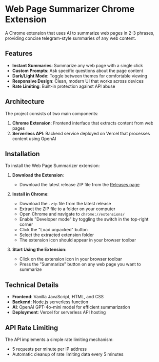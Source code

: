 # Web Page Summarizer Chrome Extension

A Chrome extension that uses AI to summarize web pages in 2-3 phrases, providing concise telegram-style summaries of any web content.

## Features

- **Instant Summaries**: Summarize any web page with a single click
- **Custom Prompts**: Ask specific questions about the page content
- **Dark/Light Mode**: Toggle between themes for comfortable viewing
- **Responsive Design**: Clean, modern UI that works across devices
- **Rate Limiting**: Built-in protection against API abuse

## Architecture

The project consists of two main components:

1. **Chrome Extension**: Frontend interface that extracts content from web pages
2. **Serverless API**: Backend service deployed on Vercel that processes content using OpenAI

## Installation


To install the Web Page Summarizer extension:

1. **Download the Extension**:
   - Download the latest release ZIP file from the [Releases page](https://github.com/pasteq7/webpage-summarizer/releases)

2. **Install in Chrome**:
     - Download the `.zip` file from the latest release
     - Extract the ZIP file to a folder on your computer
     - Open Chrome and navigate to `chrome://extensions/`
     - Enable "Developer mode" by toggling the switch in the top-right corner
     - Click the "Load unpacked" button
     - Select the extracted extension folder
     - The extension icon should appear in your browser toolbar

3. **Start Using the Extension**:
   - Click on the extension icon in your browser toolbar
   - Press the "Summarize" button on any web page you want to summarize


## Technical Details

- **Frontend**: Vanilla JavaScript, HTML, and CSS
- **Backend**: Node.js serverless function
- **AI**: OpenAI GPT-4o-mini model for efficient summarization
- **Deployment**: Vercel for serverless API hosting

## API Rate Limiting

The API implements a simple rate limiting mechanism:
- 5 requests per minute per IP address
- Automatic cleanup of rate limiting data every 5 minutes
